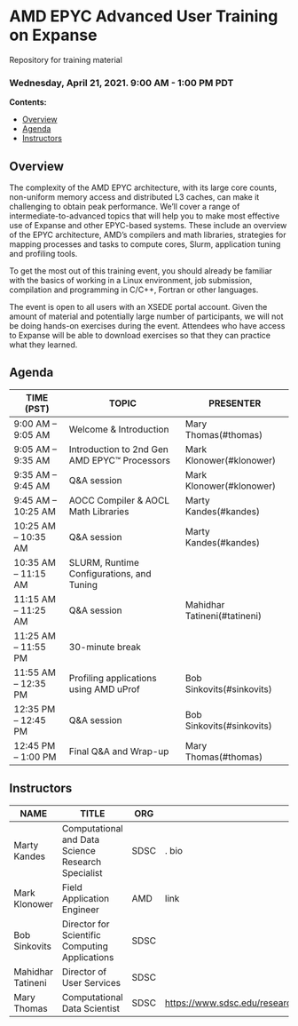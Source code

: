 # AMD EPYC Advanced User Training on Expanse 
Repository for training material

### Wednesday, April 21, 2021.     9:00 AM - 1:00 PM PDT

<a name="top">**Contents:**
* [Overview](#overview)
* [Agenda](#agenda)
* [Instructors](#instructors)

## Overview<a name="overview"></a>
The complexity of the AMD EPYC architecture, with its large core counts, non-uniform memory access and distributed L3 caches, can make it challenging to obtain peak performance. We’ll cover a range of intermediate-to-advanced topics that will help you to make most effective use of Expanse and other EPYC-based systems. These include an overview of the EPYC architecture, AMD’s compilers and math libraries, strategies for mapping processes and tasks to compute cores, Slurm, application tuning and profiling tools.

To get the most out of this training event, you should already be familiar with the basics of working in a Linux environment, job submission, compilation and programming in C/C++, Fortran or other languages.

The event is open to all users with an XSEDE portal account. Given the amount of material and potentially large number of participants, we will not be doing hands-on exercises during the event. Attendees who have access to Expanse will be able to download exercises so that they can practice what they learned.

## Agenda<a name="agenda"></a>
| **TIME (PST)** | **TOPIC** | **PRESENTER** |
| --- | ----------- | ----------- |
| 9:00 AM – 9:05 AM | Welcome & Introduction | Mary Thomas(#thomas) |
| 9:05 AM – 9:35 AM | Introduction to 2nd Gen AMD EPYC™ Processors |  Mark Klonower(#klonower) |
| 9:35 AM – 9:45 AM |  Q&A session |  Mark Klonower(#klonower) |
| 9:45 AM – 10:25 AM  |  AOCC Compiler & AOCL Math Libraries| Marty Kandes(#kandes) |
| 10:25 AM – 10:35 AM  |   Q&A session | Marty Kandes(#kandes) | Mahidhar Tatineni(#tatineni) |
| 10:35 AM – 11:15 AM  |   SLURM, Runtime Configurations, and Tuning
| 11:15 AM – 11:25 AM  |   Q&A session | Mahidhar Tatineni(#tatineni) |
| 11:25 AM – 11:55 PM  |   30-minute break |  |
| 11:55 AM – 12:35 PM  |   Profiling applications using AMD uProf | Bob Sinkovits(#sinkovits) |
| 12:35 PM – 12:45 PM |  Q&A session | Bob Sinkovits(#sinkovits) |
| 12:45 PM – 1:00 PM |  Final Q&A and Wrap-up | Mary Thomas(#thomas) |




## Instructors<a name="instructors"></a>
| **NAME** | **TITLE** | **ORG** | **LINK** |
| ---------- | ----------- | ----------- | ----------- |
| Marty Kandes<a name="kandes"></a>  |  Computational and Data Science Research Specialist  |  SDSC |. bio |
| Mark Klonower<a name="klonower"></a> | Field Application Engineer |AMD| link |
| Bob Sinkovits<a name="sinkovits"></a> | Director for Scientific Computing Applications | SDSC|  |
| Mahidhar Tatineni<a name="tatineni"></a> | Director of User Services | SDSC |  |
| Mary Thomas<a name="thomas"></a> | Computational Data Scientist | SDSC | https://www.sdsc.edu/research/researcher_spotlight/thomas_mary.html |

